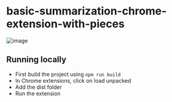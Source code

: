 # basic-summarization-chrome-extension-with-pieces

![image](https://github.com/user-attachments/assets/2f3d48ce-7b14-4ebd-a9a7-8056cd5d3fc4)

## Running locally 
- First build the project using `npm run build`
- In Chrome extensions, click on load unpacked
- Add the dist folder
- Run the extension
